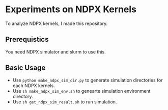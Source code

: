 # Experiments on NDPX Kernels
To analyze NDPX kernels, I made this repository.

## Prerequistics
You need NDPX simulator and slurm to use this.

## Basic Usage
 - Use `python make_ndpx_sim_dir.py` to generate simulation directories for each NDPX kernels.
 - Use `sh make_ndpx_sim_env.sh` to genearte simulation environment directory.
 - Use `sh get_ndpx_sim_result.sh` to run simulation.


